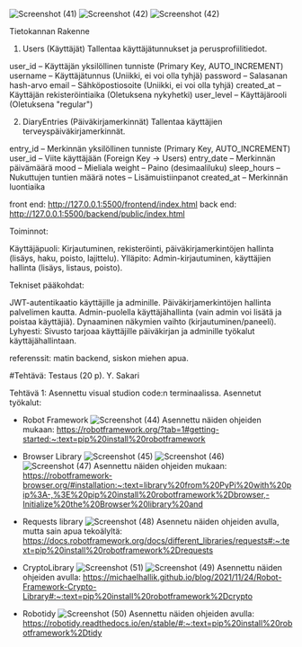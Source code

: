 ![Screenshot (41)](https://github.com/user-attachments/assets/83ac7433-6fd4-4b56-b50b-63856db9c6a6)
![Screenshot (42)](https://github.com/user-attachments/assets/096339f4-fa3f-4cce-b403-7a42a9bb94ac)
![Screenshot (42)](https://github.com/user-attachments/assets/a2042b18-e34c-4716-b48a-c552b5040891)



Tietokannan Rakenne
1. Users (Käyttäjät)
Tallentaa käyttäjätunnukset ja perusprofiilitiedot.

user_id – Käyttäjän yksilöllinen tunniste (Primary Key, AUTO_INCREMENT)
username – Käyttäjätunnus (Uniikki, ei voi olla tyhjä)
password – Salasanan hash-arvo
email – Sähköpostiosoite (Uniikki, ei voi olla tyhjä)
created_at – Käyttäjän rekisteröintiaika (Oletuksena nykyhetki)
user_level – Käyttäjärooli (Oletuksena "regular")

2. DiaryEntries (Päiväkirjamerkinnät)
Tallentaa käyttäjien terveyspäiväkirjamerkinnät.

entry_id – Merkinnän yksilöllinen tunniste (Primary Key, AUTO_INCREMENT)
user_id – Viite käyttäjään (Foreign Key → Users)
entry_date – Merkinnän päivämäärä
mood – Mieliala
weight – Paino (desimaaliluku)
sleep_hours – Nukuttujen tuntien määrä
notes – Lisämuistiinpanot
created_at – Merkinnän luontiaika


front end: http://127.0.0.1:5500/frontend/index.html
back end: http://127.0.0.1:5500/backend/public/index.html


Toiminnot:

Käyttäjäpuoli: Kirjautuminen, rekisteröinti, päiväkirjamerkintöjen hallinta (lisäys, haku, poisto, lajittelu).
Ylläpito: Admin-kirjautuminen, käyttäjien hallinta (lisäys, listaus, poisto).

Tekniset pääkohdat:

JWT-autentikaatio käyttäjille ja adminille.
Päiväkirjamerkintöjen hallinta palvelimen kautta.
Admin-puolella käyttäjähallinta (vain admin voi lisätä ja poistaa käyttäjiä).
Dynaaminen näkymien vaihto (kirjautuminen/paneeli).
Lyhyesti: Sivusto tarjoaa käyttäjille päiväkirjan ja adminille työkalut käyttäjähallintaan.


referenssit:
matin backend, siskon miehen apua.

#Tehtävä: Testaus (20 p). Y. Sakari

Tehtävä 1:
Asennettu visual studion code:n terminaalissa.
Asennetut työkalut: 
- Robot Framework
![Screenshot (44)](https://github.com/user-attachments/assets/39e7e206-d26c-4950-abb4-fb1527e205a7)
Asennettu näiden ohjeiden mukaan: https://robotframework.org/?tab=1#getting-started:~:text=pip%20install%20robotframework

- Browser Library
![Screenshot (45)](https://github.com/user-attachments/assets/29f091e4-f1a2-4768-9c4d-1b4860bcd641)
![Screenshot (46)](https://github.com/user-attachments/assets/2e7d84df-f872-4379-b49a-08ee0905ca38)
![Screenshot (47)](https://github.com/user-attachments/assets/6757cc63-6295-459e-ab84-f0e4db01c7f4)
Asennettu näiden ohjeiden mukaan: https://robotframework-browser.org/#installation:~:text=library%20from%20PyPi%20with%20pip%3A-,%3E%20pip%20install%20robotframework%2Dbrowser,-Initialize%20the%20Browser%20library%20and

- Requests library
![Screenshot (48)](https://github.com/user-attachments/assets/c5009e40-3898-4cf1-b950-505bda38faf9)
Asennetu näiden ohjeiden avulla, mutta sain apua tekoälyltä: https://docs.robotframework.org/docs/different_libraries/requests#:~:text=pip%20install%20robotframework%2Drequests

- CryptoLibrary
![Screenshot (51)](https://github.com/user-attachments/assets/77618236-4d8f-4db2-ac0b-8b02a2010370)
![Screenshot (49)](https://github.com/user-attachments/assets/1f6ecbb2-7e8f-4715-a4f2-76f543e20194)
Asennettu näiden ohjeiden avulla: https://michaelhallik.github.io/blog/2021/11/24/Robot-Framework-Crypto-Library#:~:text=pip%20install%20robotframework%2Dcrypto

- Robotidy
![Screenshot (50)](https://github.com/user-attachments/assets/f9fa3493-db98-40df-964d-1a92fedb0e0b)
Asennettu näiden ohjeiden avulla: https://robotidy.readthedocs.io/en/stable/#:~:text=pip%20install%20robotframework%2Dtidy
